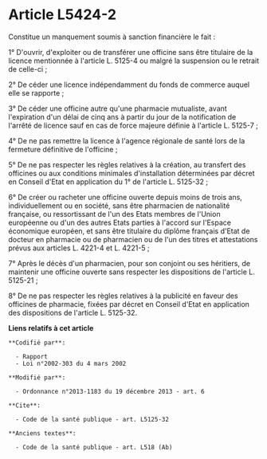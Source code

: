 # Article L5424-2

Constitue un manquement soumis à sanction financière le fait : 

1° D'ouvrir, d'exploiter ou de transférer une officine sans être titulaire de la licence mentionnée à l'article L. 5125-4 ou
malgré la suspension ou le retrait de celle-ci ; 

2° De céder une licence indépendamment du fonds de commerce auquel elle se rapporte ; 

3° De céder une officine autre qu'une pharmacie mutualiste, avant l'expiration d'un délai de cinq ans à partir du jour de la
notification de l'arrêté de licence sauf en cas de force majeure définie à l'article L. 5125-7 ; 

4° De ne pas remettre la licence à l'agence régionale de santé lors de la fermeture définitive de l'officine ; 

5° De ne pas respecter les règles relatives à la création, au transfert des officines ou aux conditions minimales
d'installation déterminées par décret en Conseil d'Etat en application du 1° de l'article L. 5125-32 ; 

6° De créer ou racheter une officine ouverte depuis moins de trois ans, individuellement ou en société, sans être pharmacien
de nationalité française, ou ressortissant de l'un des Etats membres de l'Union européenne ou d'un des autres Etats parties à
l'accord sur l'Espace économique européen, et sans être titulaire du diplôme français d'Etat de docteur en pharmacie ou de
pharmacien ou de l'un des titres et attestations prévus aux articles L. 4221-4 et L. 4221-5 ; 

7° Après le décès d'un pharmacien, pour son conjoint ou ses héritiers, de maintenir une officine ouverte sans respecter les
dispositions de l'article L. 5125-21 ; 

8° De ne pas respecter les règles relatives à la publicité en faveur des officines de pharmacie, fixées par décret en Conseil
d'Etat en application des dispositions de l'article L. 5125-32.

**Liens relatifs à cet article**

	**Codifié par**:

	  - Rapport
	  - Loi n°2002-303 du 4 mars 2002

	**Modifié par**:

	  - Ordonnance n°2013-1183 du 19 décembre 2013 - art. 6

	**Cite**:

	  - Code de la santé publique - art. L5125-32

	**Anciens textes**:

	  - Code de la santé publique - art. L518 (Ab)
